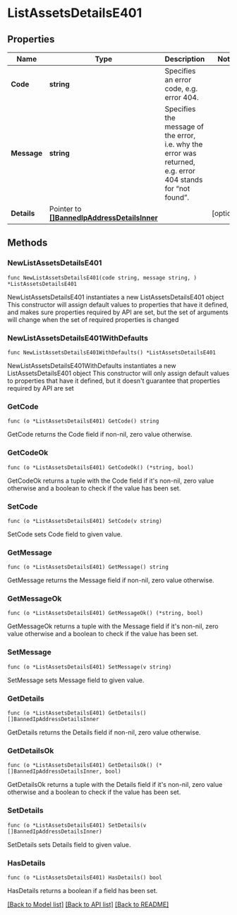 # ListAssetsDetailsE401

## Properties

Name | Type | Description | Notes
------------ | ------------- | ------------- | -------------
**Code** | **string** | Specifies an error code, e.g. error 404. | 
**Message** | **string** | Specifies the message of the error, i.e. why the error was returned, e.g. error 404 stands for “not found”. | 
**Details** | Pointer to [**[]BannedIpAddressDetailsInner**](BannedIpAddressDetailsInner.md) |  | [optional] 

## Methods

### NewListAssetsDetailsE401

`func NewListAssetsDetailsE401(code string, message string, ) *ListAssetsDetailsE401`

NewListAssetsDetailsE401 instantiates a new ListAssetsDetailsE401 object
This constructor will assign default values to properties that have it defined,
and makes sure properties required by API are set, but the set of arguments
will change when the set of required properties is changed

### NewListAssetsDetailsE401WithDefaults

`func NewListAssetsDetailsE401WithDefaults() *ListAssetsDetailsE401`

NewListAssetsDetailsE401WithDefaults instantiates a new ListAssetsDetailsE401 object
This constructor will only assign default values to properties that have it defined,
but it doesn't guarantee that properties required by API are set

### GetCode

`func (o *ListAssetsDetailsE401) GetCode() string`

GetCode returns the Code field if non-nil, zero value otherwise.

### GetCodeOk

`func (o *ListAssetsDetailsE401) GetCodeOk() (*string, bool)`

GetCodeOk returns a tuple with the Code field if it's non-nil, zero value otherwise
and a boolean to check if the value has been set.

### SetCode

`func (o *ListAssetsDetailsE401) SetCode(v string)`

SetCode sets Code field to given value.


### GetMessage

`func (o *ListAssetsDetailsE401) GetMessage() string`

GetMessage returns the Message field if non-nil, zero value otherwise.

### GetMessageOk

`func (o *ListAssetsDetailsE401) GetMessageOk() (*string, bool)`

GetMessageOk returns a tuple with the Message field if it's non-nil, zero value otherwise
and a boolean to check if the value has been set.

### SetMessage

`func (o *ListAssetsDetailsE401) SetMessage(v string)`

SetMessage sets Message field to given value.


### GetDetails

`func (o *ListAssetsDetailsE401) GetDetails() []BannedIpAddressDetailsInner`

GetDetails returns the Details field if non-nil, zero value otherwise.

### GetDetailsOk

`func (o *ListAssetsDetailsE401) GetDetailsOk() (*[]BannedIpAddressDetailsInner, bool)`

GetDetailsOk returns a tuple with the Details field if it's non-nil, zero value otherwise
and a boolean to check if the value has been set.

### SetDetails

`func (o *ListAssetsDetailsE401) SetDetails(v []BannedIpAddressDetailsInner)`

SetDetails sets Details field to given value.

### HasDetails

`func (o *ListAssetsDetailsE401) HasDetails() bool`

HasDetails returns a boolean if a field has been set.


[[Back to Model list]](../README.md#documentation-for-models) [[Back to API list]](../README.md#documentation-for-api-endpoints) [[Back to README]](../README.md)


